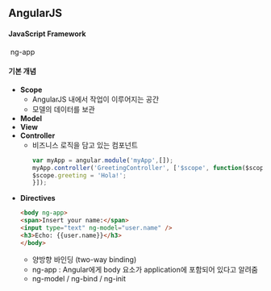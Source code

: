 ## AngularJS

#### JavaScript Framework 

​	ng-app 

#### 기본 개념

- __Scope__
  - AngularJS 내에서 작업이 이루어지는 공간
  - 모델의 데이터를 보관  
- __Model__
- __View__
- __Controller__
  - 비즈니스 로직을 담고 있는 컴포넌트 
    ~~~js
    var myApp = angular.module('myApp',[]);
    myApp.controller('GreetingController', ['$scope', function($scope) {
    $scope.greeting = 'Hola!';
    }]);
    ~~~
- __Directives__
  ~~~html
  <body ng-app>
  <span>Insert your name:</span>
  <input type="text" ng-model="user.name" />
  <h3>Echo: {{user.name}}</h3>
  </body>
  ~~~
  - 양방향 바인딩 (two-way binding)
  - ng-app : Angular에게 body 요소가 application에 포함되어 있다고 알려줌
  - ng-model / ng-bind / ng-init 













